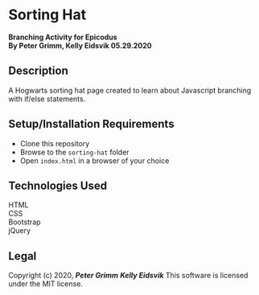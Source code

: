 # Sorting Hat
**Branching Activity for Epicodus**  
**By Peter Grimm, Kelly Eidsvik 05.29.2020**

## Description

A Hogwarts sorting hat page created to learn about Javascript branching with if/else statements.

## Setup/Installation Requirements

* Clone this repository 
* Browse to the `sorting-hat` folder
* Open `index.html` in a browser of your choice

## Technologies Used

HTML  
CSS  
Bootstrap  
jQuery

## Legal

Copyright (c) 2020, **_Peter Grimm_** **_Kelly Eidsvik_** 
This software is licensed under the MIT license.
